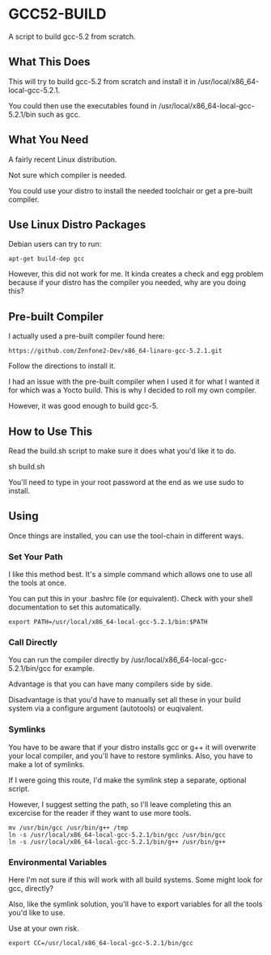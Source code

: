 # GCC52-BUILD
A script to build gcc-5.2 from scratch.

## What This Does

This will try to build gcc-5.2 from scratch and install it in /usr/local/x86_64-local-gcc-5.2.1.

You could then use the executables found in /usr/local/x86_64-local-gcc-5.2.1/bin such as gcc.

## What You Need

A fairly recent Linux distribution.

Not sure which compiler is needed.

You could use your distro to install the needed toolchair or get a pre-built compiler.

## Use Linux Distro Packages

Debian users can try to run:

```
apt-get build-dep gcc
```

However, this did not work for me. It kinda creates a check and egg problem
because if your distro has the compiler you needed, why are you doing this?

## Pre-built Compiler

I actually used a pre-built compiler found here:

```
https://github.com/Zenfone2-Dev/x86_64-linaro-gcc-5.2.1.git
```

Follow the directions to install it.

I had an issue with the pre-built compiler when I used it for what I wanted it
for which was a Yocto build. This is why I decided to roll my own compiler.

However, it was good enough to build gcc-5.

## How to Use This

Read the build.sh script to make sure it does what you'd like it to do.

sh build.sh

You'll need to type in your root password at the end as we use sudo to install.

## Using


Once things are installed, you can use the tool-chain in different ways.

### Set Your Path

I like this method best. It's a simple command which allows one to use all the tools at once.

You can put this in your .bashrc file (or equivalent). Check with your shell
documentation to set this automatically.

```
export PATH=/usr/local/x86_64-local-gcc-5.2.1/bin:$PATH
```

### Call Directly

You can run the compiler directly by /usr/local/x86_64-local-gcc-5.2.1/bin/gcc
for example.

Advantage is that you can have many compilers side by side. 

Disadvantage is that you'd have to manually set all these in your build system
via a configure argument (autotools) or euqivalent.

### Symlinks

You have to be aware that if your distro installs gcc or g++ it will overwrite
your local compiler, and you'll have to restore symlinks. Also, you have to make a lot
of symlinks.

If I were going this route, I'd make the symlink step a separate, optional script.

However, I suggest setting the path, so I'll leave completing this an excercise
for the reader if they want to use more tools.

```
mv /usr/bin/gcc /usr/bin/g++ /tmp
ln -s /usr/local/x86_64-local-gcc-5.2.1/bin/gcc /usr/bin/gcc
ln -s /usr/local/x86_64-local-gcc-5.2.1/bin/g++ /usr/bin/g++
```

### Environmental Variables

Here I'm not sure if this will work with all build systems. Some might look for gcc, directly?

Also, like the symlink solution, you'll have to export variables for all the tools you'd like to use.

Use at your own risk.

```
export CC=/usr/local/x86_64-local-gcc-5.2.1/bin/gcc
```
